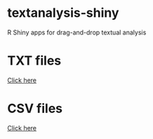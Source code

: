 # textanalysis-shiny
R Shiny apps for drag-and-drop textual analysis 

# TXT files

[Click here](https://storybench.shinyapps.io/textanalysis/)

# CSV files

[Click here](https://storybench.shinyapps.io/csvanalysis/)
